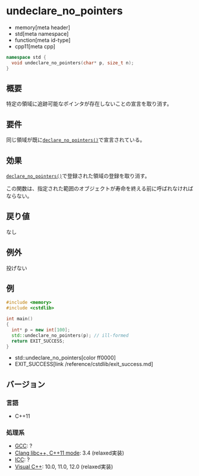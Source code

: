 # undeclare_no_pointers
* memory[meta header]
* std[meta namespace]
* function[meta id-type]
* cpp11[meta cpp]

```cpp
namespace std {
  void undeclare_no_pointers(char* p, size_t n);
}
```

## 概要
特定の領域に追跡可能なポインタが存在しないことの宣言を取り消す。


## 要件
同じ領域が既に[`declare_no_pointers()`](declare_no_pointers.md)で宣言されている。


## 効果
[`declare_no_pointers()`](declare_no_pointers.md)で登録された領域の登録を取り消す。

この関数は、指定された範囲のオブジェクトが寿命を終える前に呼ばれなければならない。


## 戻り値
なし


## 例外
投げない


## 例
```cpp example
#include <memory>
#include <cstdlib>

int main()
{
  int* p = new int[100];
  std::undeclare_no_pointers(p); // ill-formed
  return EXIT_SUCCESS;
}
```
* std::undeclare_no_pointers[color ff0000]
* EXIT_SUCCESS[link /reference/cstdlib/exit_success.md]

## バージョン
### 言語
- C++11

### 処理系
- [GCC](/implementation.md#gcc): ?
- [Clang libc++, C++11 mode](/implementation.md#clang): 3.4 (relaxed実装)
- [ICC](/implementation.md#icc): ?
- [Visual C++](/implementation.md#visual_cpp): 10.0, 11.0, 12.0 (relaxed実装)
